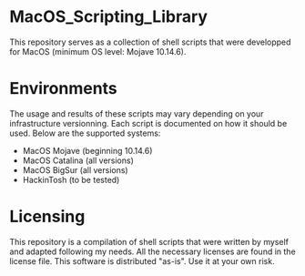 # MacOS_Scripting_Library
This repository serves as a collection of shell scripts that were developped for MacOS (minimum OS level: Mojave 10.14.6).


# Environments
The usage and results of these scripts may vary depending on your infrastructure versionning.
Each script is documented on how it should be used.
Below are the supported systems:
- MacOS Mojave (beginning 10.14.6)
- MacOS Catalina (all versions)
- MacOS BigSur (all versions)
- HackinTosh (to be tested)


# Licensing
This repository is a compilation of shell scripts that were written by myself and adapted following my needs.
All the necessary licenses are found in the license file. This software is distributed "as-is". Use it at your own risk.
